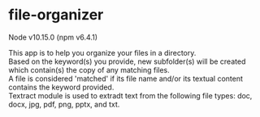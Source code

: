 # file-organizer

Node v10.15.0 (npm v6.4.1)

This app is to help you organize your files in a directory.<br>
Based on the keyword(s) you provide, new subfolder(s) will be created which contain(s) the copy of any matching files.<br>
A file is considered 'matched' if its file name and/or its textual content contains the keyword provided.<br>
Textract module is used to extradt text from the following file types: doc, docx, jpg, pdf, png, pptx, and txt.<br>